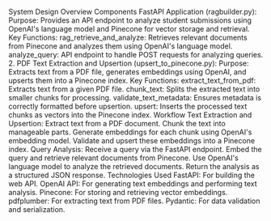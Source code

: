 System Design Overview
Components
FastAPI Application (ragbuilder.py):
Purpose: Provides an API endpoint to analyze student submissions using OpenAI's language model and Pinecone for vector storage and retrieval.
Key Functions:
rag_retrieve_and_analyze: Retrieves relevant documents from Pinecone and analyzes them using OpenAI's language model.
analyze_query: API endpoint to handle POST requests for analyzing queries.
2. PDF Text Extraction and Upsertion (upsert_to_pinecone.py):
Purpose: Extracts text from a PDF file, generates embeddings using OpenAI, and upserts them into a Pinecone index.
Key Functions:
extract_text_from_pdf: Extracts text from a given PDF file.
chunk_text: Splits the extracted text into smaller chunks for processing.
validate_text_metadata: Ensures metadata is correctly formatted before upsertion.
upsert: Inserts the processed text chunks as vectors into the Pinecone index.
Workflow
Text Extraction and Upsertion:
Extract text from a PDF document.
Chunk the text into manageable parts.
Generate embeddings for each chunk using OpenAI's embedding model.
Validate and upsert these embeddings into a Pinecone index.
Query Analysis:
Receive a query via the FastAPI endpoint.
Embed the query and retrieve relevant documents from Pinecone.
Use OpenAI's language model to analyze the retrieved documents.
Return the analysis as a structured JSON response.
Technologies Used
FastAPI: For building the web API.
OpenAI API: For generating text embeddings and performing text analysis.
Pinecone: For storing and retrieving vector embeddings.
pdfplumber: For extracting text from PDF files.
Pydantic: For data validation and serialization.

